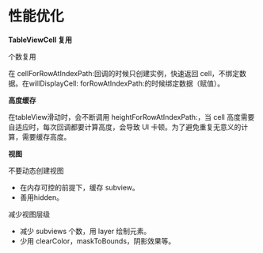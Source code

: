 # 性能优化

**TableViewCell 复用**

个数复用

在 cellForRowAtIndexPath:回调的时候只创建实例，快速返回 cell，不绑定数据。在willDisplayCell: forRowAtIndexPath:的时候绑定数据（赋值）。

 **高度缓存**

在tableView滑动时，会不断调用 heightForRowAtIndexPath:，当 cell 高度需要自适应时，每次回调都要计算高度，会导致 UI 卡顿。为了避免重复无意义的计算，需要缓存高度。

**视图**

不要动态创建视图
- 在内存可控的前提下，缓存 subview。
- 善用hidden。

减少视图层级
- 减少 subviews 个数，用 layer 绘制元素。
- 少用 clearColor，maskToBounds，阴影效果等。

